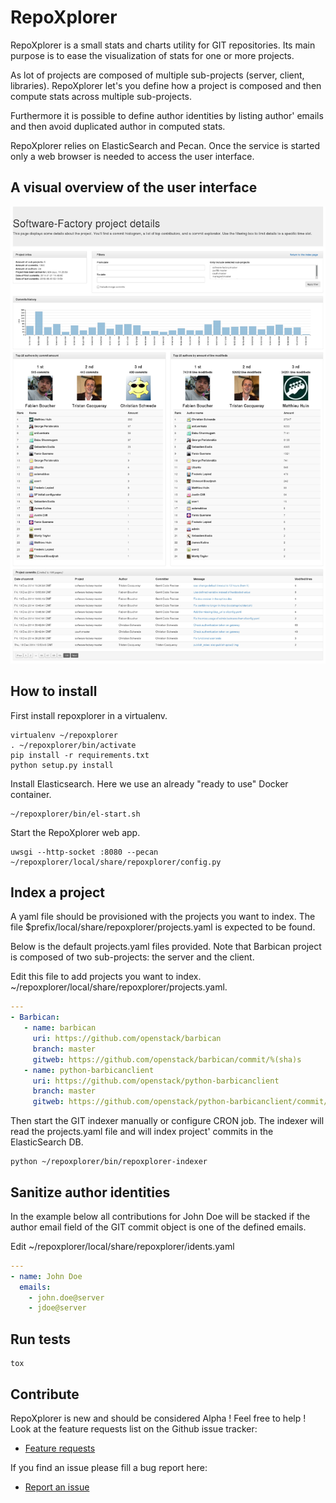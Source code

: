 # RepoXplorer

RepoXplorer is a small stats and charts utility for GIT repositories.
Its main purpose is to ease the visualization of stats for one or
more projects.

As lot of projects are composed of multiple sub-projects (server, client,
libraries). RepoXplorer let's you define how a project is composed and
then compute stats across multiple sub-projects.

Furthermore it is possible to define author identities by listing
author' emails and then avoid duplicated author in computed stats.

RepoXplorer relies on ElasticSearch and Pecan. Once the service is
started only a web browser is needed to access the user interface.

## A visual overview of the user interface

![capture 1](https://raw.githubusercontent.com/morucci/repoxplorer/master/imgs/repoxplorer.jpg)

## How to install

First install repoxplorer in a virtualenv.

```Shell
virtualenv ~/repoxplorer
. ~/repoxplorer/bin/activate
pip install -r requirements.txt
python setup.py install
```

Install Elasticsearch. Here we use an already "ready to use" Docker
container.

```Shell
~/repoxplorer/bin/el-start.sh
```

Start the RepoXplorer web app.

```Shell
uwsgi --http-socket :8080 --pecan ~/repoxplorer/local/share/repoxplorer/config.py
```

## Index a project

A yaml file should be provisioned with the projects you want to index. The
file $prefix/local/share/repoxplorer/projects.yaml is expected to be found.

Below is the default projects.yaml files provided. Note that Barbican project
is composed of two sub-projects: the server and the client.

Edit this file to add projects you want to index.
~/repoxplorer/local/share/repoxplorer/projects.yaml.

```YAML
---
- Barbican:
   - name: barbican
     uri: https://github.com/openstack/barbican
     branch: master
     gitweb: https://github.com/openstack/barbican/commit/%(sha)s
   - name: python-barbicanclient
     uri: https://github.com/openstack/python-barbicanclient
     branch: master
     gitweb: https://github.com/openstack/python-barbicanclient/commit/%(sha)s
```

Then start the GIT indexer manually or configure CRON job. The indexer
will read the projects.yaml file and will index project' commits in the
ElasticSearch DB.

```Shell
python ~/repoxplorer/bin/repoxplorer-indexer
```

## Sanitize author identities

In the example below all contributions for John Doe will be stacked if
the author email field of the GIT commit object is one of the defined
emails.

Edit ~/repoxplorer/local/share/repoxplorer/idents.yaml

```YAML
---
- name: John Doe
  emails:
    - john.doe@server
    - jdoe@server
```

## Run tests

```Shell
tox
```

## Contribute

RepoXplorer is new and should be considered Alpha ! Feel free to help !
Look at the feature requests list on the Github issue tracker:

- [Feature requests](https://github.com/morucci/repoxplorer/issues?q=is%3Aopen+is%3Aissue+label%3Aenhancement)

If you find an issue please fill a bug report here:

- [Report an issue](https://github.com/morucci/repoxplorer/issues/new)
